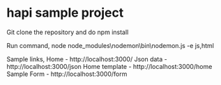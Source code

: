 # hapi sample project
Git clone the repository and do npm install

Run command,
node node_modules\nodemon\bin\nodemon.js -e js,html

Sample links,
Home - http://localhost:3000/
Json data - http://localhost:3000/json
Home template - http://localhost:3000/home
Sample Form - http://localhost:3000/form